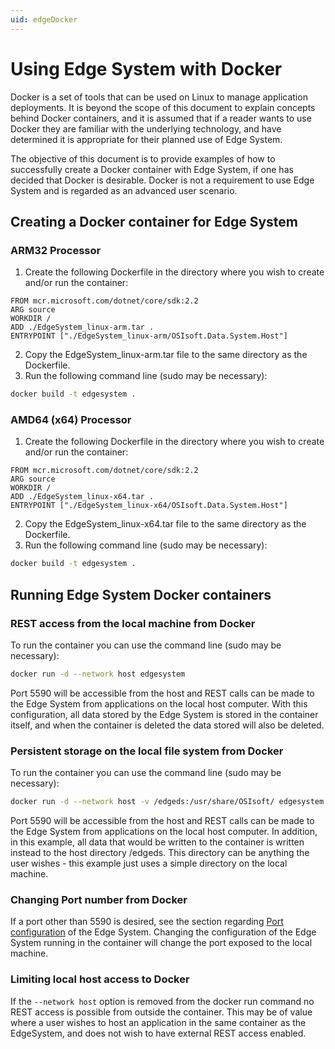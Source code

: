 ```yaml
---
uid: edgeDocker
---
```


# Using Edge System with Docker

Docker is a set of tools that can be used on Linux to manage application deployments. It is beyond the scope of this document to explain concepts behind Docker containers, and it is assumed that if a reader wants to use Docker they are familiar with the underlying technology, and have determined it is appropriate for their planned use of Edge System.

The objective of this document is to provide examples of how to successfully create a Docker container with Edge System, if one has  decided that Docker is desirable. Docker is not a requirement to use Edge System and is regarded as an advanced user scenario.

## Creating a Docker container for Edge System

### ARM32 Processor

1. Create the following Dockerfile in the directory where you wish to create and/or run the container:

```docker
FROM mcr.microsoft.com/dotnet/core/sdk:2.2
ARG source
WORKDIR /
ADD ./EdgeSystem_linux-arm.tar .
ENTRYPOINT ["./EdgeSystem_linux-arm/OSIsoft.Data.System.Host"]
```

2. Copy the EdgeSystem_linux-arm.tar file to the same directory as the Dockerfile.
3. Run the following command line (sudo may be necessary):

```bash
docker build -t edgesystem .
```

### AMD64 (x64) Processor

1. Create the following Dockerfile in the directory where you wish to create and/or run the container:

```docker
FROM mcr.microsoft.com/dotnet/core/sdk:2.2
ARG source
WORKDIR /
ADD ./EdgeSystem_linux-x64.tar .
ENTRYPOINT ["./EdgeSystem_linux-x64/OSIsoft.Data.System.Host"]
```

2. Copy the EdgeSystem_linux-x64.tar file to the same directory as the Dockerfile.
3. Run the following command line (sudo may be necessary):

```bash
docker build -t edgesystem .
```

## Running Edge System Docker containers

### REST access from the local machine from Docker

To run the container you can use the command line (sudo may be necessary):

```bash
docker run -d --network host edgesystem
```

Port 5590 will be accessible from the host and REST calls can be made to the Edge System from applications on the local host computer. With this configuration, all data stored by the Edge System is stored in the container itself, and when the container is deleted the data stored will also be deleted.

### Persistent storage on the local file system from Docker

To run the container you can use the command line (sudo may be necessary):

```bash
docker run -d --network host -v /edgeds:/usr/share/OSIsoft/ edgesystem
```

Port 5590 will be accessible from the host and REST calls can be made to the Edge System from applications on the local host computer. In addition, in this example, all data that would be written to the container is written instead to the host directory /edgeds. This directory can be anything the user wishes - this example just uses a simple directory on the local machine.

### Changing Port number from Docker

If a port other than 5590 is desired, see the section regarding [Port configuration](#edgeSystemConfiguration) of the Edge System. Changing the configuration of the Edge System running in the container will change the port exposed to the local machine.

### Limiting local host access to Docker

If the `--network host` option is removed from the docker run command no REST access is possible from outside the container. This may be of value where a user wishes to host an application in the same container as the EdgeSystem, and does not wish to have external REST access enabled.
